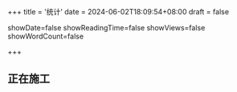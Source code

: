 +++
title = '统计'
date = 2024-06-02T18:09:54+08:00
draft = false

showDate=false
showReadingTime=false
showViews=false
showWordCount=false

+++

## 正在施工
